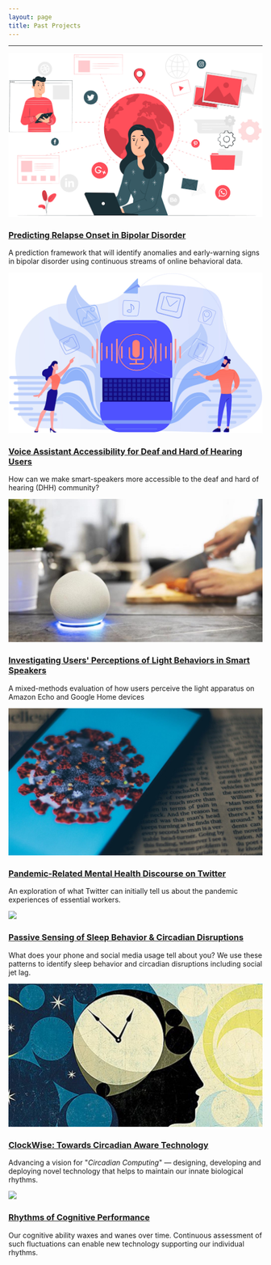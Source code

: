 ```yaml
---
layout: page
title: Past Projects
---
```


<div class="row"><hr></div>


<div class="row">
    <div class="col-lg-6">
        <a href="bd-prediction.html"><img src="/files/images/projects/bd-prediction.jpg" ></a>
        <h3><a href="bd-prediction.html">Predicting Relapse Onset in Bipolar Disorder</a></h3>
        <p>A prediction framework that will identify anomalies and early-warning signs in bipolar disorder using continuous streams of online behavioral data. </p>
    </div>
    <div class="col-lg-6">
        <a href="speaker-accessibility.html"><img src="/files/images/projects/speaker-accessibility.jpg" ></a>
        <h3><a href="speaker-accessibility.html">Voice Assistant Accessibility for Deaf and Hard of Hearing Users</a></h3>
        <p>How can we make smart-speakers more accessible to the deaf and hard of hearing (DHH) community?</p>
    </div>
</div>

<div class="row">
    <div class="col-lg-6">
        <a href="expressive-lights.html"><img src="/files/images/projects/expressive-lights.jpg" ></a>
        <h3><a href="expressive-lights.html">Investigating Users' Perceptions of Light Behaviors in Smart Speakers</a></h3>
        <p>A mixed-methods evaluation of how users perceive the light apparatus on Amazon Echo and Google Home devices</p>
    </div>
    <div class="col-lg-6">
        <a href="covid-twitter.html"><img src="/files/images/projects/covid-twitter.jpg" ></a>
        <h3><a href="covid-twitter.html">Pandemic-Related Mental Health Discourse on Twitter</a></h3>
        <p>An exploration of what Twitter can initially tell us about the pandemic experiences of essential workers.</p>
    </div>
</div>

<div class="row">
    <div class="col-lg-6">
        <a href="cr-distruption-phone-sensing.html"><img src="/files/images/projects/passive-sensing.jpg" ></a>
        <h3><a href="cr-distruption-phone-sensing.html">Passive Sensing of Sleep Behavior & Circadian Disruptions</a></h3>
        <p>What does your phone and social media usage tell about you? We use these patterns to  identify sleep behavior and circadian disruptions including social jet lag.</p>
    </div>
    <div class="col-lg-6">
        <a href="clockwise.html"><img src="/files/images/projects/clockwise.jpg" ></a>
        <h3><a href="clockwise.html">ClockWise: Towards Circadian Aware Technology</a></h3>
        <p>Advancing a vision for "<em>Circadian Computing</em>" — designing, developing and deploying novel technology that helps to maintain our innate biological rhythms.</p>
    </div>
</div>


<div class="row">
    <div class="col-lg-6">
        <a href="alertness-performance.html"><img src="/files/images/projects/cognitive-rhythm.jpg"></a>
        <h3><a href="alertness-performance.html">Rhythms of Cognitive Performance</a></h3>
        <p>Our cognitive ability waxes and wanes over time. Continuous assessment of such fluctuations can enable new technology supporting our individual rhythms.</p>
    </div>
</div>